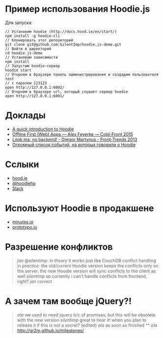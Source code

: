 # Пример использования Hoodie.js

Для запуска:

    // Установим hoodie (http://docs.hood.ie/en/start/)
    npm install -g hoodie-cli
    // Клонировать этот репозиторий
    git clone git@github.com:SilentImp/hoodie.js-demo.git
    // Войти в директорий
    cd hoodie.js-demo
    // Установим зависимости
    npm install
    // Запустим hoodie-сервер
    hoodie start
    // Откроем в браузере панель администрирования и создадим пользователя test
    // с паролем 123123
    open http://127.0.0.1:6002/
    // Откроем в браузере url, который слушает сервер hoodie
    open http://127.0.0.1:6001/


# Доклады

* [A quick introduction to Hoodie](https://www.youtube.com/watch?v=DxULq8y1SJ0)
* [Offline First (Web) Apps — Alex Feyerke — Cold-Front 2015](https://www.youtube.com/watch?v=WA0sNsmEcZ0)
* [Look ma, no backend! - Gregor Martynus - Front-Trends 2013](https://vimeo.com/67553019)
* [Огромный список событий, на которых говорили о Hoodie](http://hood.ie/events/)

# Сслыки

* [hood.ie](http://hood.ie/)
* [@hoodiehq](https://twitter.com/hoodiehq)
* [Slack](http://hood.ie/chat/index.html)

# Используют Hoodie в продакшене

* [minutes.io](https://minutes.io/)
* [prototypo.io](https://www.prototypo.io/)

# Разрешение конфликтов

> *jan*
> @silentimp: in ​_theory_​ it works just like CouchDB conflict handling
> in ​_practice_​: the old/current Hoodie version keeps the conflicts only on the server. the new Hoodie version will sync conflicts to the client as well
> *silentimp*
> so currently i can’t handle conflicts from frontend, right?
> *jan*
> correct

# А зачем там вообще jQuery?!

> _ola_
> we used to need jquery b/c of promises, but this will be obsolete with the new version
> _silentimp_
> great to hear it!
> when you plan to release it if this is not a secret? (edited)
> _ola_
as soon as finished ^^
> _ola_
> http://gr2m.github.io/milestones/
